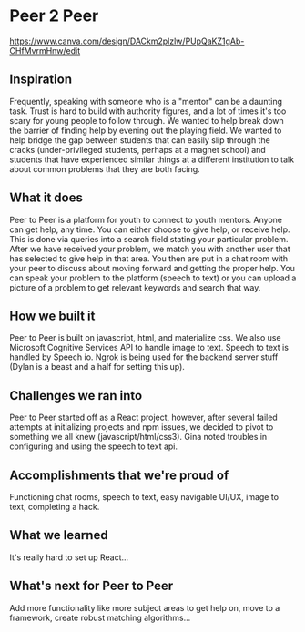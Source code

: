 # Peer 2 Peer

https://www.canva.com/design/DACkm2plzlw/PUpQaKZ1gAb-CHfMvrmHnw/edit

## Inspiration
Frequently, speaking with someone who is a "mentor" can be a daunting task. Trust is hard to build with authority figures, and a lot of times it's too scary for young people to follow through. We wanted to help break down the barrier of finding help by evening out the playing field. We wanted to help bridge the gap between students that can easily slip through the cracks (under-privileged students, perhaps at a magnet school) and students that have experienced similar things at a different institution to talk about common problems that they are both facing. 

## What it does
Peer to Peer is a platform for youth to connect to youth mentors. Anyone can get help, any time. You can either choose to give help, or receive help. This is done via queries into a search field stating your particular problem. After we have received your problem, we match you with another user that has selected to give help in that area. You then are put in a chat room with your peer to discuss about moving forward and getting the proper help. You can speak your problem to the platform (speech to text) or you can upload a picture of a problem to get relevant keywords and search that way.  

## How we built it
Peer to Peer is built on javascript, html, and materialize css.  We also use Microsoft Cognitive Services API to handle image to text. Speech to text is handled by Speech io.  Ngrok is being used for the backend server stuff (Dylan is a beast and a half for setting this up). 

## Challenges we ran into
Peer to Peer started off as a React project, however, after several failed attempts at initializing projects and npm issues, we decided to pivot to something we all knew (javascript/html/css3). Gina noted troubles in configuring and using the speech to text api.  

## Accomplishments that we're proud of
Functioning chat rooms, speech to text, easy navigable UI/UX, image to text, completing a hack. 

## What we learned
It's really hard to set up React... 

## What's next for Peer to Peer
Add more functionality like more subject areas to get help on, move to a framework, create robust matching algorithms... 

